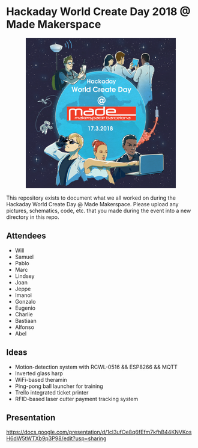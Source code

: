 
# Hackaday World Create Day 2018 @ Made Makerspace

<p align="center">
<img src="https://github.com/mademakerspace/WCD_2018/blob/master/event_photos/2018-world-create-day-featured_made_sm.jpg" height="400" />
</p>
This repository exists to document what we all worked on during the Hackaday World Create Day @ Made Makerspace. Please upload any pictures, schematics, code, etc. that you made during the event into a new directory in this repo.


## Attendees

- Will
- Samuel
- Pablo
- Marc
- Lindsey
- Joan
- Jeppe
- Imanol
- Gonzalo
- Eugenio
- Charlie
- Bastiaan
- Alfonso
- Abel


## Ideas

- Motion-detection system with RCWL-0516 && ESP8266 && MQTT
- Inverted glass harp
- WiFi-based theramin
- Ping-pong ball launcher for training
- Trello integrated ticket printer
- RFID-based laser cutter payment tracking system

## Presentation
https://docs.google.com/presentation/d/1cl3ufOe8q6fEfm7kfhB44KNVKosH6dW5tWTXb9p3P98/edit?usp=sharing
